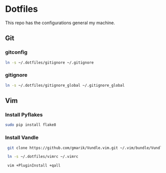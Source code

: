 Dotfiles
========

This repo has the configurations general my machine.

Git
---

### gitconfig

   ```sh
   ln -s ~/.dotfiles/gitignore ~/.gitignore
   ```

### gitignore

   ```sh
   ln -s ~/.dotfiles/gitignore_global ~/.gitignore_global
   ```


Vim
---

### Install Pyflakes

   ```sh
   sudo pip install flake8
   ```

### Install Vandle

   ```sh
    git clone https://github.com/gmarik/Vundle.vim.git ~/.vim/bundle/Vundle.vim

    ln -s ~/.dotfiles/vimrc ~/.vimrc

    vim +PluginInstall +qall
   ```

